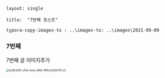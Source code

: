 ```
layout: single

title:  "7번째 포스트"

typora-copy-images-to : ..\images-to: ..\images\2021-09-09
```


### 7번째 

7번째 글 이미지추가

<img src="C:\Users\user\Desktop\dc8b3d02-a15a-4afa-a88b-989cf2a50476 (2).jpg" alt="dc8b3d02-a15a-4afa-a88b-989cf2a50476 (2)" style="zoom:50%;" />

